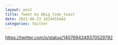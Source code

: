 ```yaml
--- 
layout: post 
title: Tweet by @big_time_toast 
date: 2021-06-23 1624455442 
categories: twitter 
--- 
```

https://twitter.com/o/status/1407694249370529792